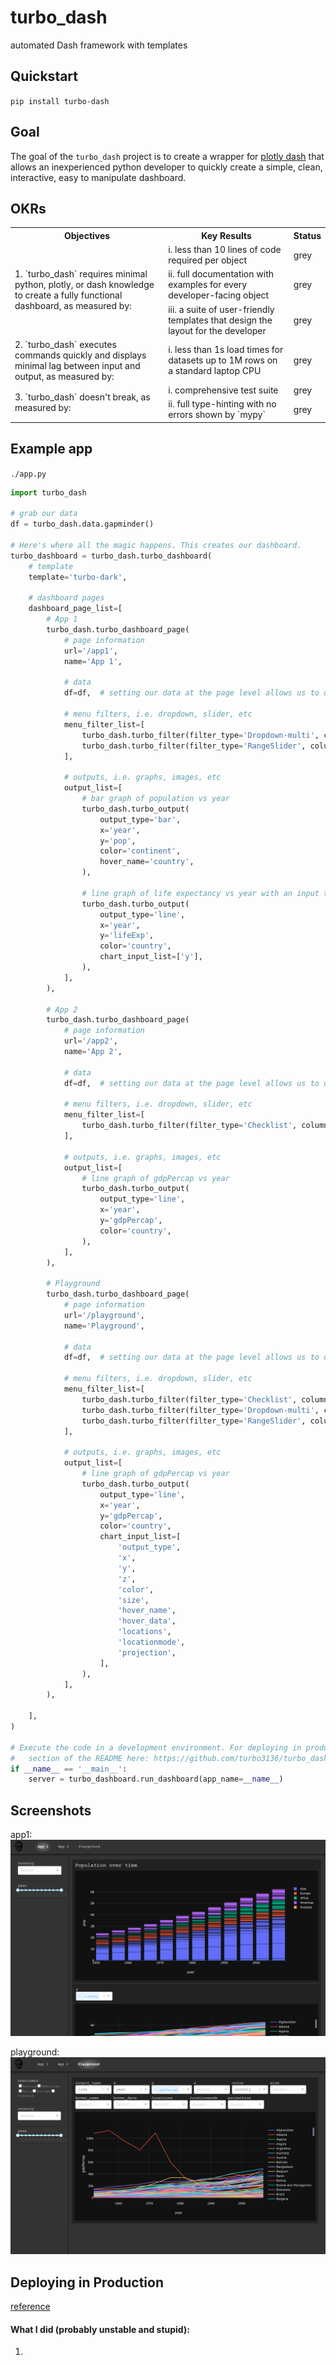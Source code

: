 # turbo_dash
automated Dash framework with templates

## Quickstart
`pip install turbo-dash`

## Goal
The goal of the `turbo_dash` project is to create a wrapper for [plotly dash](https://plotly.com/dash/) that allows an 
inexperienced python developer to quickly create a simple, clean, interactive, easy to manipulate dashboard.

## OKRs
<table>
    <tbody>
        <tr>
            <th>Objectives</th>
            <th>Key Results</th>
            <th>Status</th>
        </tr>
        <tr>
            <td rowspan="3">
                1. `turbo_dash` requires minimal python, plotly, or dash knowledge to create a fully functional 
                dashboard, as measured by:
            </td>
            <td>i. less than 10 lines of code required per object</td>
            <td>grey</td>
        </tr>
        <tr>
            <td>ii. full documentation with examples for every developer-facing object</td>
            <td>grey</td>
        </tr>
        <tr>
            <td>iii. a suite of user-friendly templates that design the layout for the developer</td>
            <td>grey</td>
        </tr>
        <tr>
            <td>
                2. `turbo_dash` executes commands quickly and displays minimal lag between 
                input and output, as measured by:
            </td>
            <td>i. less than 1s load times for datasets up to 1M rows on a standard laptop CPU</td>
            <td>grey</td>
        </tr>
        <tr>
            <td rowspan="2">3. `turbo_dash` doesn't break, as measured by:</td>
            <td>i. comprehensive test suite</td>
            <td>grey</td>
        </tr>
        <tr>
            <td>ii. full type-hinting with no errors shown by `mypy`</td>
            <td>grey</td>
        </tr>
    </tbody>
</table>

## Example app
`./app.py`
```python
import turbo_dash

# grab our data
df = turbo_dash.data.gapminder()

# Here's where all the magic happens. This creates our dashboard.
turbo_dashboard = turbo_dash.turbo_dashboard(
    # template
    template='turbo-dark',

    # dashboard pages
    dashboard_page_list=[
        # App 1
        turbo_dash.turbo_dashboard_page(
            # page information
            url='/app1',
            name='App 1',

            # data
            df=df,  # setting our data at the page level allows us to use different datasets for each page

            # menu filters, i.e. dropdown, slider, etc
            menu_filter_list=[
                turbo_dash.turbo_filter(filter_type='Dropdown-multi', column='country'),
                turbo_dash.turbo_filter(filter_type='RangeSlider', column='year'),
            ],

            # outputs, i.e. graphs, images, etc
            output_list=[
                # bar graph of population vs year
                turbo_dash.turbo_output(
                    output_type='bar',
                    x='year',
                    y='pop',
                    color='continent',
                    hover_name='country',
                ),

                # line graph of life expectancy vs year with an input to change the y axis to a different column
                turbo_dash.turbo_output(
                    output_type='line',
                    x='year',
                    y='lifeExp',
                    color='country',
                    chart_input_list=['y'],
                ),
            ],
        ),

        # App 2
        turbo_dash.turbo_dashboard_page(
            # page information
            url='/app2',
            name='App 2',

            # data
            df=df,  # setting our data at the page level allows us to use different datasets for each page

            # menu filters, i.e. dropdown, slider, etc
            menu_filter_list=[
                turbo_dash.turbo_filter(filter_type='Checklist', column='continent'),
            ],

            # outputs, i.e. graphs, images, etc
            output_list=[
                # line graph of gdpPercap vs year
                turbo_dash.turbo_output(
                    output_type='line',
                    x='year',
                    y='gdpPercap',
                    color='country',
                ),
            ],
        ),

        # Playground
        turbo_dash.turbo_dashboard_page(
            # page information
            url='/playground',
            name='Playground',

            # data
            df=df,  # setting our data at the page level allows us to use different datasets for each page

            # menu filters, i.e. dropdown, slider, etc
            menu_filter_list=[
                turbo_dash.turbo_filter(filter_type='Checklist', column='continent'),
                turbo_dash.turbo_filter(filter_type='Dropdown-multi', column='country'),
                turbo_dash.turbo_filter(filter_type='RangeSlider', column='year'),
            ],

            # outputs, i.e. graphs, images, etc
            output_list=[
                # line graph of gdpPercap vs year
                turbo_dash.turbo_output(
                    output_type='line',
                    x='year',
                    y='gdpPercap',
                    color='country',
                    chart_input_list=[
                        'output_type',
                        'x',
                        'y',
                        'z',
                        'color',
                        'size',
                        'hover_name',
                        'hover_data',
                        'locations',
                        'locationmode',
                        'projection',
                    ],
                ),
            ],
        ),

    ],
)

# Execute the code in a development environment. For deploying in production, see the "Deploying in Production" 
#   section of the README here: https://github.com/turbo3136/turbo_dash/blob/master/README.md
if __name__ == '__main__':
    server = turbo_dashboard.run_dashboard(app_name=__name__)
```

## Screenshots
app1:
![app1](./screenshots/app1.png)

playground:
![app1](./screenshots/playground.png)

## Deploying in Production
[reference](https://dash.plotly.com/deployment)

#### What I did (probably unstable and stupid):
1. 
